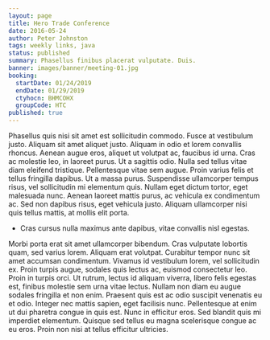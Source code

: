 ```yaml
---
layout: page
title: Hero Trade Conference
date: 2016-05-24
author: Peter Johnston
tags: weekly links, java
status: published
summary: Phasellus finibus placerat vulputate. Duis.
banner: images/banner/meeting-01.jpg
booking:
  startDate: 01/24/2019
  endDate: 01/29/2019
  ctyhocn: BHMCOHX
  groupCode: HTC
published: true
---
```

Phasellus quis nisi sit amet est sollicitudin commodo. Fusce at vestibulum justo. Aliquam sit amet aliquet justo. Aliquam in odio et lorem convallis rhoncus. Aenean augue eros, aliquet ut volutpat ac, faucibus id urna. Cras ac molestie leo, in laoreet purus. Ut a sagittis odio. Nulla sed tellus vitae diam eleifend tristique. Pellentesque vitae sem augue. Proin varius felis et tellus fringilla dapibus. Ut a massa purus. Suspendisse ullamcorper tempus risus, vel sollicitudin mi elementum quis. Nullam eget dictum tortor, eget malesuada nunc. Aenean laoreet mattis purus, ac vehicula ex condimentum ac. Sed non dapibus risus, eget vehicula justo. Aliquam ullamcorper nisi quis tellus mattis, at mollis elit porta.

* Cras cursus nulla maximus ante dapibus, vitae convallis nisl egestas.

Morbi porta erat sit amet ullamcorper bibendum. Cras vulputate lobortis quam, sed varius lorem. Aliquam erat volutpat. Curabitur tempor nunc sit amet accumsan condimentum. Vivamus id vestibulum lorem, vel sollicitudin ex. Proin turpis augue, sodales quis lectus ac, euismod consectetur leo. Proin in turpis orci. Ut rutrum, lectus id aliquam viverra, libero felis egestas est, finibus molestie sem urna vitae lectus. Nullam non diam eu augue sodales fringilla et non enim. Praesent quis est ac odio suscipit venenatis eu et odio. Integer nec mattis sapien, eget facilisis nunc. Pellentesque at enim ut dui pharetra congue in quis est. Nunc in efficitur eros. Sed blandit quis mi imperdiet elementum. Quisque sed tellus eu magna scelerisque congue ac eu eros. Proin non nisi at tellus efficitur ultricies.
